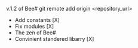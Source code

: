 v.1.2 of Bee#
git remote add origin <repository_url>

- Add constants [X]
- Fix modules [X]
- The zen of Bee#
- Convinient standered libarry [X]
